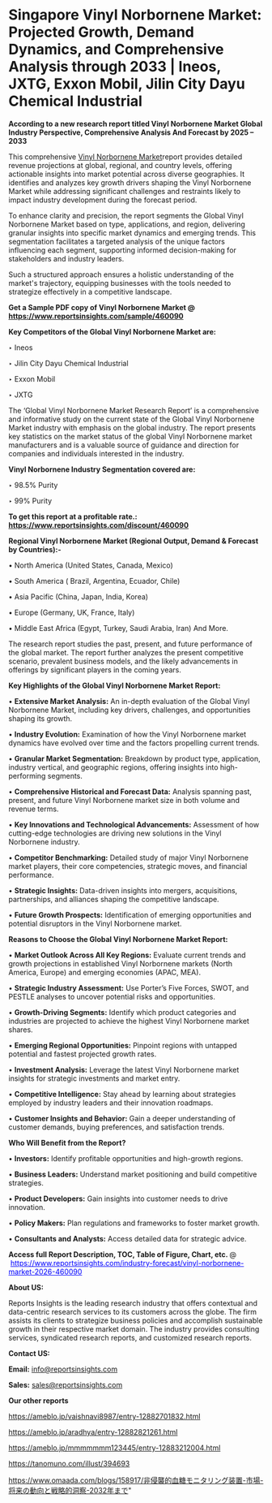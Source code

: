 # Singapore Vinyl Norbornene Market: Projected Growth, Demand Dynamics, and Comprehensive Analysis through 2033 | Ineos, JXTG, Exxon Mobil, Jilin City Dayu Chemical Industrial

<strong>According to a new research report titled Vinyl Norbornene Market Global Industry Perspective, Comprehensive Analysis And Forecast by 2025 – 2033</strong>

This comprehensive <a href=https://www.reportsinsights.com/sample/460090>Vinyl Norbornene Market</a>report provides detailed revenue projections at global, regional, and country levels, offering actionable insights into market potential across diverse geographies. It identifies and analyzes key growth drivers shaping the Vinyl Norbornene Market while addressing significant challenges and restraints likely to impact industry development during the forecast period.

To enhance clarity and precision, the report segments the Global Vinyl Norbornene Market based on type, applications, and region, delivering granular insights into specific market dynamics and emerging trends. This segmentation facilitates a targeted analysis of the unique factors influencing each segment, supporting informed decision-making for stakeholders and industry leaders.

Such a structured approach ensures a holistic understanding of the market's trajectory, equipping businesses with the tools needed to strategize effectively in a competitive landscape.

<strong>Get a Sample PDF copy of Vinyl Norbornene Market </strong><strong>@<a href=https://www.reportsinsights.com/sample/460090 style=color:#0000ff;> https://www.reportsinsights.com/sample/460090</a></strong></font>

<strong>Key Competitors of the Global Vinyl Norbornene Market are:</strong>

‣ Ineos

‣ Jilin City Dayu Chemical Industrial

‣ Exxon Mobil

‣ JXTG

The ‘Global Vinyl Norbornene Market Research Report’ is a comprehensive and informative study on the current state of the Global Vinyl Norbornene Market industry with emphasis on the global industry. The report presents key statistics on the market status of the global Vinyl Norbornene market manufacturers and is a valuable source of guidance and direction for companies and individuals interested in the industry.

<strong>Vinyl Norbornene Industry Segmentation covered are:</strong>

‣ 98.5% Purity

‣ 99% Purity

<strong>To get this report at a profitable rate.: <a href=https://www.reportsinsights.com/discount/460090 style=color:#0000ff;>https://www.reportsinsights.com/discount/460090</a></strong></font>

<strong>Regional Vinyl Norbornene Market (Regional Output, Demand &amp; Forecast by Countries):-</strong>

• North America (United States, Canada, Mexico)

• South America ( Brazil, Argentina, Ecuador, Chile)

• Asia Pacific (China, Japan, India, Korea)

• Europe (Germany, UK, France, Italy)

• Middle East Africa (Egypt, Turkey, Saudi Arabia, Iran) And More.

The research report studies the past, present, and future performance of the global market. The report further analyzes the present competitive scenario, prevalent business models, and the likely advancements in offerings by significant players in the coming years.

<strong>Key Highlights of the Global Vinyl Norbornene Market Report:</strong>

• <strong>Extensive Market Analysis:</strong> An in-depth evaluation of the Global Vinyl Norbornene Market, including key drivers, challenges, and opportunities shaping its growth.

• <strong>Industry Evolution:</strong> Examination of how the Vinyl Norbornene market dynamics have evolved over time and the factors propelling current trends.

• <strong>Granular Market Segmentation:</strong> Breakdown by product type, application, industry vertical, and geographic regions, offering insights into high-performing segments.

• <strong>Comprehensive Historical and Forecast Data:</strong> Analysis spanning past, present, and future Vinyl Norbornene market size in both volume and revenue terms.

• <strong>Key Innovations and Technological Advancements:</strong> Assessment of how cutting-edge technologies are driving new solutions in the Vinyl Norbornene industry.

• <strong>Competitor Benchmarking:</strong> Detailed study of major Vinyl Norbornene market players, their core competencies, strategic moves, and financial performance.

• <strong>Strategic Insights:</strong> Data-driven insights into mergers, acquisitions, partnerships, and alliances shaping the competitive landscape.

• <strong>Future Growth Prospects:</strong> Identification of emerging opportunities and potential disruptors in the Vinyl Norbornene market.

<strong>Reasons to Choose the Global Vinyl Norbornene Market Report:</strong>

• <strong>Market Outlook Across All Key Regions:</strong> Evaluate current trends and growth projections in established Vinyl Norbornene markets (North America, Europe) and emerging economies (APAC, MEA).

• <strong>Strategic Industry Assessment:</strong> Use Porter’s Five Forces, SWOT, and PESTLE analyses to uncover potential risks and opportunities.

• <strong>Growth-Driving Segments:</strong> Identify which product categories and industries are projected to achieve the highest Vinyl Norbornene market shares.

• <strong>Emerging Regional Opportunities:</strong> Pinpoint regions with untapped potential and fastest projected growth rates.

• <strong>Investment Analysis:</strong> Leverage the latest Vinyl Norbornene market insights for strategic investments and market entry.

• <strong>Competitive Intelligence:</strong> Stay ahead by learning about strategies employed by industry leaders and their innovation roadmaps.

• <strong>Customer Insights and Behavior:</strong> Gain a deeper understanding of customer demands, buying preferences, and satisfaction trends.

<strong>Who Will Benefit from the Report?</strong>

• <strong>Investors:</strong> Identify profitable opportunities and high-growth regions.

• <strong>Business Leaders:</strong> Understand market positioning and build competitive strategies.

• <strong>Product Developers:</strong> Gain insights into customer needs to drive innovation.

• <strong>Policy Makers:</strong> Plan regulations and frameworks to foster market growth.

• <strong>Consultants and Analysts:</strong> Access detailed data for strategic advice.
</ul>
<strong>Access full Report Description, TOC, Table of Figure, Chart, etc. </strong>@  <a href=https://www.reportsinsights.com/industry-forecast/vinyl-norbornene-market-2026-460090 style=color:#0000ff;>https://www.reportsinsights.com/industry-forecast/vinyl-norbornene-market-2026-460090</a></font>

<strong><strong>About US</strong>:</strong>

Reports Insights is the leading research industry that offers contextual and data-centric research services to its customers across the globe. The firm assists its clients to strategize business policies and accomplish sustainable growth in their respective market domain. The industry provides consulting services, syndicated research reports, and customized research reports.

<strong>Contact US:</strong>

<p class=""""><b>Email:</b> <a href=mailto:info@reportsinsights.com>info@reportsinsights.com</a></p>
<p class=""""><b>Sales:</b> <a href=mailto:sales@reportsinsights.com>sales@reportsinsights.com</a></p>

<strong>Our other reports</strong>

<a href=https://ameblo.jp/vaishnavi8987/entry-12882701832.html>https://ameblo.jp/vaishnavi8987/entry-12882701832.html</a>

<a href=https://ameblo.jp/aradhya/entry-12882821261.html>https://ameblo.jp/aradhya/entry-12882821261.html</a>

<a href=https://ameblo.jp/mmmmmmm123445/entry-12883212004.html>https://ameblo.jp/mmmmmmm123445/entry-12883212004.html</a>

<a href=https://tanomuno.com/illust/394693>https://tanomuno.com/illust/394693</a>

<a href=https://www.omaada.com/blogs/158917/非侵襲的血糖モニタリング装置-市場-将来の動向と戦略的洞察-2032年まで>https://www.omaada.com/blogs/158917/非侵襲的血糖モニタリング装置-市場-将来の動向と戦略的洞察-2032年まで</a>"
